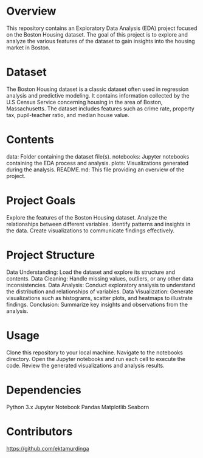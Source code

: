 # Overview
  This repository contains an Exploratory Data Analysis (EDA) project focused on the Boston Housing dataset. The goal of this project is to explore and analyze the various features of the dataset to gain insights into the housing market in Boston.

# Dataset
  The Boston Housing dataset is a classic dataset often used in regression analysis and predictive modeling. It contains information collected by the U.S Census Service concerning housing in the area of Boston, Massachusetts. The dataset includes features such as crime rate, property tax, pupil-teacher ratio, and median house value.

# Contents
data: Folder containing the dataset file(s).
notebooks: Jupyter notebooks containing the EDA process and analysis.
plots: Visualizations generated during the analysis.
README.md: This file providing an overview of the project.
# Project Goals
Explore the features of the Boston Housing dataset.
Analyze the relationships between different variables.
Identify patterns and insights in the data.
Create visualizations to communicate findings effectively.
# Project Structure
Data Understanding: Load the dataset and explore its structure and contents.
Data Cleaning: Handle missing values, outliers, or any other data inconsistencies.
Data Analysis: Conduct exploratory analysis to understand the distribution and relationships of variables.
Data Visualization: Generate visualizations such as histograms, scatter plots, and heatmaps to illustrate findings.
Conclusion: Summarize key insights and observations from the analysis.
# Usage
Clone this repository to your local machine.
Navigate to the notebooks directory.
Open the Jupyter notebooks and run each cell to execute the code.
Review the generated visualizations and analysis results.
# Dependencies
Python 3.x
Jupyter Notebook
Pandas
Matplotlib
Seaborn
# Contributors
https://github.com/ektamurdinga
